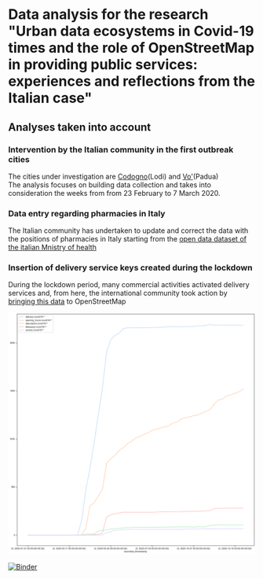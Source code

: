# Data analysis for the research "Urban data ecosystems in Covid-19 times and the role of OpenStreetMap in providing public services: experiences and reflections from the Italian case"

## Analyses taken into account 

### Intervention by the Italian community in the first outbreak cities
The cities under investigation are [Codogno](https://www.openstreetmap.org/#map=14/45.1667/9.6793)(Lodi) and [Vo'](https://www.openstreetmap.org/#map=16/45.3305/11.6422)(Padua)<br/>
The analysis focuses on building data collection and takes into consideration the weeks from from 23 February to 7 March 2020.

### Data entry regarding pharmacies in Italy 
The Italian community has undertaken to update and correct the data with the positions of pharmacies in Italy starting from the [open data dataset of the italian Mnistry of health](https://www.dati.salute.gov.it/dati/dettaglioDataset.jsp?menu=dati&idPag=5)

### Insertion of delivery service keys created during the lockdown
During the lockdown period, many commercial activities activated delivery services and, from here, the international community took action by [bringing this data](https://wiki.openstreetmap.org/wiki/COVID-19_-_How_to_Map#Keys_delivery.2C_takeaway.2C_drive-through_services) to OpenStreetMap

![](https://raw.githubusercontent.com/napo/osm_covid19_italy/main/img/tags_covid.png)


[![Binder](https://mybinder.org/badge_logo.svg)](https://mybinder.org/v2/gh/napo/osm_covid19_italy/HEAD)
